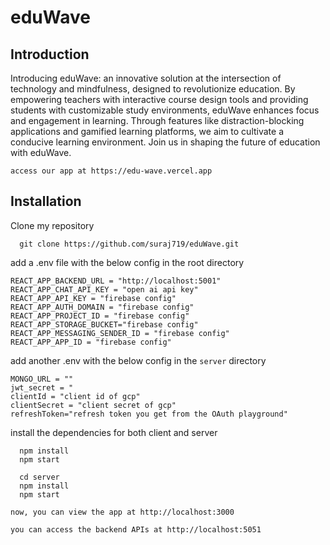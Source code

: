 # eduWave 
## Introduction
Introducing eduWave: an innovative solution at the intersection of technology and mindfulness, designed to revolutionize education. By empowering teachers with interactive course design tools and providing students with customizable study environments, eduWave enhances focus and engagement in learning. Through features like distraction-blocking applications and gamified learning platforms, we aim to cultivate a conducive learning environment. Join us in shaping the future of education with eduWave.
```
access our app at https://edu-wave.vercel.app
```
## Installation
Clone my repository
```
  git clone https://github.com/suraj719/eduWave.git
```
add a .env file with the below config in the root directory
```
REACT_APP_BACKEND_URL = "http://localhost:5001"
REACT_APP_CHAT_API_KEY = "open ai api key"
REACT_APP_API_KEY = "firebase config"
REACT_APP_AUTH_DOMAIN = "firebase config"
REACT_APP_PROJECT_ID = "firebase config"
REACT_APP_STORAGE_BUCKET="firebase config"
REACT_APP_MESSAGING_SENDER_ID = "firebase config"
REACT_APP_APP_ID = "firebase config"
```
add another .env with the below config in the ```server``` directory
```
MONGO_URL = ""
jwt_secret = "
clientId = "client id of gcp"
clientSecret = "client secret of gcp"
refreshToken="refresh token you get from the OAuth playground"
```
install the dependencies for both client and server
```
  npm install
  npm start
```
```
  cd server
  npm install
  npm start
```
```
now, you can view the app at http://localhost:3000
```
```
you can access the backend APIs at http://localhost:5051
```